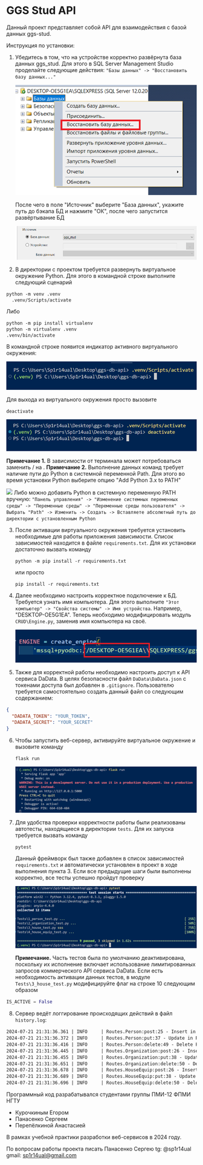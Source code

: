 # GGS Stud API

Данный проект представляет собой API для взаимодействия с базой данных ggs-stud.

Инструкция по установки:

1. Убедитесь в том, что на устройстве корректно развёрнута база данных ggs_stud.
   Для этого в SQL Server Management Studio проделайте следующие действия:
   `"Базы данных" -> "Восстановить базу данных..."`

   ![](assets/1.png)

   После чего в поле "Источник" выберите "База данных", укажите путь до бэкапа БД и нажмите "ОК", после чего запустится развёртывание БД

   ![](assets/2.png)

2. В директории с проектом требуется развернуть виртуальное окружение Python.
   Для этого в командной строке выполните следующий сценарий

```shell
python -m venv .venv
  .venv/Scripts/activate
```

Либо

```shell
python -m pip install virtualenv
python -m virtualenv .venv
.venv/bin/activate
```

В командной строке появится индикатор активного виртуального окружения:

![](assets/3.png)

Для выхода из виртуального окружения просто вызовите

```shell
deactivate
```

![](assets/4.png)

**Примечание 1.** В зависимости от терминала может потребоваться заменить / на \.
**Примечание 2.** Выполнение данных команд требует наличие пути до Python в системной переменной Path. Для этого во время установки Python выберите опцию "Add Python 3.x to PATH"

![](assets/5.png)
Либо можно добавить Python в системную переменную PATH вручную:
`"Панель управления" -> "Изменение системных переменных среды" -> "Переменные среды" -> "Переменные среды пользователя" -> Выбрать "Path" -> Изменить -> Создать -> Вставляете абсолютный путь до директории с установленным Python`

3. После активации виртуального окружения требуется установить необходимые для работы приложения зависимости. Список зависимостей находится в файле `requirements.txt`. Для их установки достаточно вызвать команду

   ```shell
   python -m pip install -r requirements.txt
   ```

   или просто

   ```shell
   pip install -r requirements.txt
   ```

4. Далее необходимо настроить корректное подключение к БД. Требуется узнать имя компьютера. Для этого выполните
   `"Этот компьютер" -> "Свойства системы" -> Имя устройства`.
   Например, "DESKTOP-OE5G1EA".
   Теперь необходимо модифицировать модуль `CRUD\Engine.py`, заменив имя компьютера на своё.

   ![](assets/6.png)

5. Также для корректной работы необходимо настроить доступ к API сервиса DaData. В целях безопасности файл `DaData\DaData.json` с токенами доступа был добавлен в `.gitignore`. Пользователю требуется самостоятельно создать данный файл со следующим содержанием:

```json
{
  "DADATA_TOKEN": "YOUR_TOKEN",
  "DADATA_SECRET": "YOUR_SECRET"
}
```

6. Чтобы запустить веб-сервер, активируйте виртуальное окружение и вызовите команду

   ```shell
   flask run
   ```

   ![](assets/7.png)

7. Для удобства проверки корректности работы были реализованы автотесты, находящиеся в директории `tests`. Для их запуска требуется вызвать команду

   ```shell
   pytest
   ```

   Данный фреймворк был также добавлен в список зависимостей `requirements.txt` и автоматически установлен в проект в ходе выполнения пункта 3.
   Если все предыдущие шаги были выполнены корректно, все тесты успешно пройдут проверку

   ![](assets/8.png)

   **Примечание.** Часть тестов была по умолчанию деактивирована, поскольку их исполнение включает использование лимитированных запросов коммерческого API сервиса DaData. Если есть необходимость активации данных тестов, в модуле `Tests\3_house_test.py` модифицируйте флаг на строке 10 следующим образом

```python
IS_ACTIVE = False
```

8. Сервер ведёт логгирование происходящих действий в файл `history.log`:

```txt
2024-07-21 21:31:36.361 | INFO     | Routes.Person:post:25 - Insert in Person: Success; ID: 46881
2024-07-21 21:31:36.372 | INFO     | Routes.Person:put:37 - Update in Person: Success
2024-07-21 21:31:36.416 | INFO     | Routes.Person:delete:49 - Delete From Person: Success
2024-07-21 21:31:36.445 | INFO     | Routes.Organization:post:26 - Insert in Organization: Success; ID: 5310
2024-07-21 21:31:36.455 | INFO     | Routes.Organization:put:38 - Update in Organization: Success
2024-07-21 21:31:36.651 | INFO     | Routes.Organization:delete:50 - Delete From Organization: Success
2024-07-21 21:31:36.678 | INFO     | Routes.HouseEquip:post:26 - Insert In HouseEquip: Success; ID: 1432328
2024-07-21 21:31:36.689 | INFO     | Routes.HouseEquip:put:38 - Update In HouseEquip: Success
2024-07-21 21:31:36.696 | INFO     | Routes.HouseEquip:delete:50 - Delete From HouseEquip: Success
```

Программный код разрабатывался студентами группы ПМИ-12 ФПМИ НГТУ

- Курочкиным Егором
- Панасенко Сергеем
- Перепёлкиной Анастасией

В рамках учебной практики разработки веб-сервисов в 2024 году.

По вопросам работы проекта писать Панасенко Сергею
tg: @sp1r14ual
gmail: sp1r14ual@gmail.com

